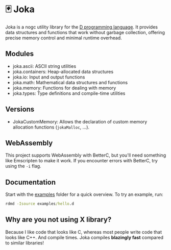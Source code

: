 # 🃏 Joka

Joka is a nogc utility library for the [D programming language](https://dlang.org/).
It provides data structures and functions that work without garbage collection, offering precise memory control and minimal runtime overhead.

## Modules

* joka.ascii: ASCII string utilities
* joka.containers: Heap-allocated data structures
* joka.io: Input and output functions
* joka.math: Mathematical data structures and functions
* joka.memory: Functions for dealing with memory
* joka.types: Type definitions and compile-time utilities

## Versions

* JokaCustomMemory: Allows the declaration of custom memory allocation functions (`jokaMalloc`, ...).

## WebAssembly

This project supports WebAssembly with BetterC, but you'll need something like Emscripten to make it work.
If you encounter errors with BetterC, try using the `-i` flag.

## Documentation

Start with the [examples](./examples/) folder for a quick overview.
To try an example, run:

```cmd
rdmd -Isource examples/hello.d
```

## Why are you not using X library?

Because I like code that looks like C, whereas most people write code that looks like C++.
And compile times. Joka compiles **blazingly fast** compared to similar libraries!
